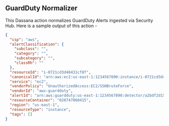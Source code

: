 ## GuardDuty Normalizer

This Dassana action normalizes GuardDuty Alerts ingested via Security Hub. Here is a sample output of this action -

```json
{
  "csp": "aws",
  "alertClassification": {
    "subclass": "",
    "category": "",
    "subcategory": "",
    "classRh": ""
  },
  "resourceId": "i-0721cd3d48431cf8f",
  "canonicalId": "arn:aws:ec2:us-east-1:1234567890:instance/i-0721cd3d48431cf8f",
  "service": "ec2",
  "vendorPolicy": "UnauthorizedAccess:EC2/SSHBruteForce",
  "vendorId": "aws-guardduty",
  "alertId": "arn:aws:guardduty:us-east-1:1234567890:detector/a2bdf2d15d3f3187077af621af3e234d/finding/92be33c9c933159cc5e8eed7a7d42af7",
  "resourceContainer": "020747060415",
  "region": "us-east-1",
  "resourceType": "instance",
  "tags": []
}
```

